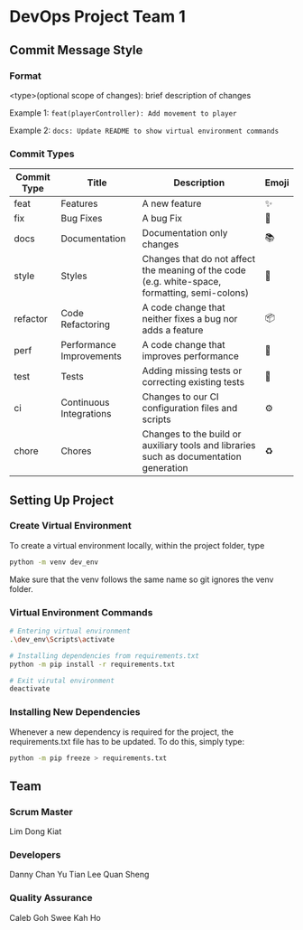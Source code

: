 # DevOps Project Team 1

## Commit Message Style

### Format

\<type\>(optional scope of changes): brief description of changes

Example 1: `feat(playerController): Add movement to player`

Example 2: `docs: Update README to show virtual environment commands`

### Commit Types

| Commit Type | Title                    | Description                                                                                    | Emoji |
| ----------- | ------------------------ | ---------------------------------------------------------------------------------------------- | ----- |
| feat        | Features                 | A new feature                                                                                  | ✨    |
| fix         | Bug Fixes                | A bug Fix                                                                                      | 🐛    |
| docs        | Documentation            | Documentation only changes                                                                     | 📚    |
| style       | Styles                   | Changes that do not affect the meaning of the code (e.g. white-space, formatting, semi-colons) | 💎    |
| refactor    | Code Refactoring         | A code change that neither fixes a bug nor adds a feature                                      | 📦    |
| perf        | Performance Improvements | A code change that improves performance                                                        | 🚀    |
| test        | Tests                    | Adding missing tests or correcting existing tests                                              | 🚨    |
| ci          | Continuous Integrations  | Changes to our CI configuration files and scripts                                              | ⚙️    |
| chore       | Chores                   | Changes to the build or auxiliary tools and libraries such as documentation generation         | ♻️    |

## Setting Up Project

### Create Virtual Environment

To create a virtual environment locally, within the project folder, type

```sh
python -m venv dev_env
```

Make sure that the venv follows the same name so git ignores the venv folder.

### Virtual Environment Commands

```sh
# Entering virtual environment
.\dev_env\Scripts\activate

# Installing dependencies from requirements.txt
python -m pip install -r requirements.txt

# Exit virutal environment
deactivate
```

### Installing New Dependencies

Whenever a new dependency is required for the project, the requirements.txt file has to be updated. To do this, simply type:

```sh
python -m pip freeze > requirements.txt
```

## Team

### Scrum Master

Lim Dong Kiat

### Developers

Danny Chan Yu Tian
Lee Quan Sheng

### Quality Assurance

Caleb Goh
Swee Kah Ho
